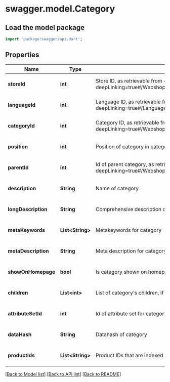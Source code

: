 # swagger.model.Category

## Load the model package
```dart
import 'package:swagger/api.dart';
```

## Properties
Name | Type | Description | Notes
------------ | ------------- | ------------- | -------------
**storeId** | **int** | Store ID, as retrievable from &lt;a href&#x3D;\&quot;?deepLinking&#x3D;true#/Webshop/Store\&quot;&gt;/api/Webshop/Store&lt;/a&gt; | [optional] [default to null]
**languageId** | **int** | Language ID, as retrievable from &lt;a href&#x3D;\&quot;?deepLinking&#x3D;true#/Language/Get\&quot;&gt;/api/Language&lt;/a&gt; | [optional] [default to null]
**categoryId** | **int** | Category ID, as retrievable from &lt;a href&#x3D;\&quot;?deepLinking&#x3D;true#/Webshop/Category/Get\&quot;&gt;/api/Webshop/Category&lt;/a&gt; | [optional] [default to null]
**position** | **int** | Position of category in category order | [optional] [default to null]
**parentId** | **int** | Id of parent category, as retrievable from &lt;a href&#x3D;\&quot;?deepLinking&#x3D;true#/Webshop/Category/Get\&quot;&gt;/api/Webshop/Category&lt;/a&gt; | [optional] [default to null]
**description** | **String** | Name of category | [optional] [default to null]
**longDescription** | **String** | Comprehensive description of category | [optional] [default to null]
**metaKeywords** | **List&lt;String&gt;** | Metakeywords for category | [optional] [default to []]
**metaDescription** | **String** | Meta description for category | [optional] [default to null]
**showOnHomepage** | **bool** | Is category shown on homepage? | [optional] [default to null]
**children** | **List&lt;int&gt;** | List of category&#39;s children, if applicable | [optional] [default to []]
**attributeSetId** | **int** | Id of attribute set for category | [optional] [default to null]
**dataHash** | **String** | Datahash of category | [optional] [default to null]
**productIds** | **List&lt;String&gt;** | Product IDs that are indexed in this level | [optional] [default to []]

[[Back to Model list]](../README.md#documentation-for-models) [[Back to API list]](../README.md#documentation-for-api-endpoints) [[Back to README]](../README.md)


